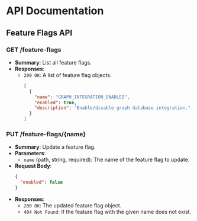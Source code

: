 # API Documentation

## Feature Flags API

### GET /feature-flags
- **Summary**: List all feature flags.
- **Responses**:
  - `200 OK`: A list of feature flag objects.
    ```json
    [
      {
        "name": "GRAPH_INTEGRATION_ENABLED",
        "enabled": true,
        "description": "Enable/disable graph database integration."
      }
    ]
    ```

### PUT /feature-flags/{name}
- **Summary**: Update a feature flag.
- **Parameters**:
  - `name` (path, string, required): The name of the feature flag to update.
- **Request Body**:
  ```json
  {
    "enabled": false
  }
  ```
- **Responses**:
  - `200 OK`: The updated feature flag object.
  - `404 Not Found`: If the feature flag with the given name does not exist.
